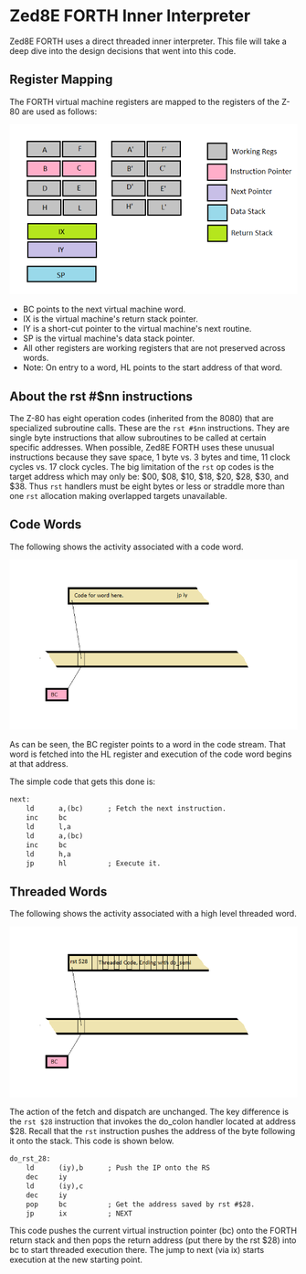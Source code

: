 # Zed8E FORTH Inner Interpreter

Zed8E FORTH uses a direct threaded inner interpreter. This file will take
a deep dive into the design decisions that went into this code.

## Register Mapping

The FORTH virtual machine registers are mapped to the registers of the
Z-80 are used as follows:

![Register Mapping](./Images/Registers.png)

* BC points to the next virtual machine word.
* IX is the virtual machine's return stack pointer.
* IY is a short-cut pointer to the virtual machine's next routine.
* SP is the virtual machine's data stack pointer.
* All other registers are working registers that are not preserved
across words.
* Note: On entry to a word, HL points to the start address of that word.

## About the rst #$nn instructions

The Z-80 has eight operation codes (inherited from the 8080) that are
specialized subroutine calls. These are the `rst #$nn` instructions. They
are single byte instructions that allow subroutines to be called at
certain specific addresses. When possible, Zed8E FORTH uses these
unusual instructions because they save space, 1 byte vs. 3 bytes and time,
11 clock cycles vs. 17 clock cycles. The big limitation of the `rst` op
codes is the target address which may only be: $00, $08, $10, $18, $20,
$28, $30, and $38. Thus `rst` handlers must be eight bytes or less or
straddle more than one `rst` allocation making overlapped targets
unavailable.

## Code Words

The following shows the activity associated with a code word.

![Code Word](./Images/code_word2.png)

As can be seen, the BC register points to a word in the code stream. That
word is fetched into the HL register and execution of the code word
begins at that address.

The simple code that gets this done is:

```
next:
    ld      a,(bc)      ; Fetch the next instruction.
    inc     bc
    ld      l,a
    ld      a,(bc)
    inc     bc
    ld      h,a
    jp      hl          ; Execute it.
```

## Threaded Words

The following shows the activity associated with a high level threaded word.

![Code Word](./Images/threaded_word.png)

The action of the fetch and dispatch are unchanged. The key difference
is the `rst $28` instruction that invokes the do_colon handler located at
address $28. Recall that the `rst` instruction pushes the address of the
byte following it onto the stack. This code is shown below.

```
do_rst_28:
    ld      (iy),b      ; Push the IP onto the RS
    dec     iy
    ld      (iy),c
    dec     iy
    pop     bc          ; Get the address saved by rst #$28.
    jp      ix          ; NEXT

```

This code pushes the current virtual instruction pointer (bc) onto the FORTH
return stack and then pops the return address (put there by the rst $28)
into bc to start threaded execution there. The jump to next (via ix) starts
execution at the new starting point.
